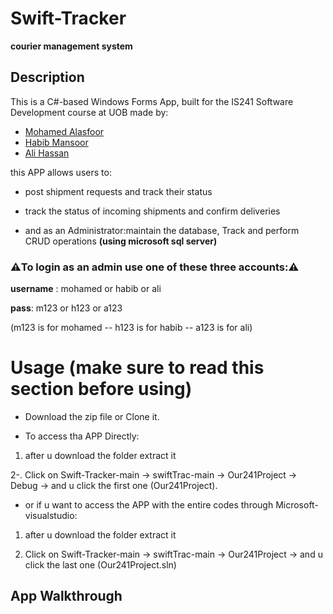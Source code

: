 # Swift-Tracker
**courier management system**

## Description


This is a C#-based Windows Forms App, built for the IS241 Software Development course at UOB made by:
- [Mohamed Alasfoor](https://github.com/Mohamed-Alasfoor)
- [Habib Mansoor](https://github.com/7abib04)
- [Ali Hassan](https://github.com/AliHJMM)

this APP allows users to:

- post shipment requests and track their status

- track the status of incoming shipments and confirm deliveries

- and as an Administrator:maintain the database, Track and perform CRUD operations **(using microsoft sql server)**

### ⚠️**To login as an admin use one of these three accounts:**⚠️

**username** : mohamed  or habib  or ali

**pass**: m123  or h123  or a123

(m123 is for mohamed -- h123 is for habib -- a123 is for ali)

# Usage (**make sure to read this section before using**)

- Download the zip file or Clone it.

- To access tha APP Directly:

1. after u download the folder extract it 

2-. Click on Swift-Tracker-main -> swiftTrac-main -> Our241Project -> Debug -> and u click the first one (Our241Project).

- or if u want to access the APP with the entire codes through Microsoft-visualstudio:

1. after u download the folder extract it 

2. Click on Swift-Tracker-main -> swiftTrac-main -> Our241Project -> and u click the last one (Our241Project.sln)

## App Walkthrough

